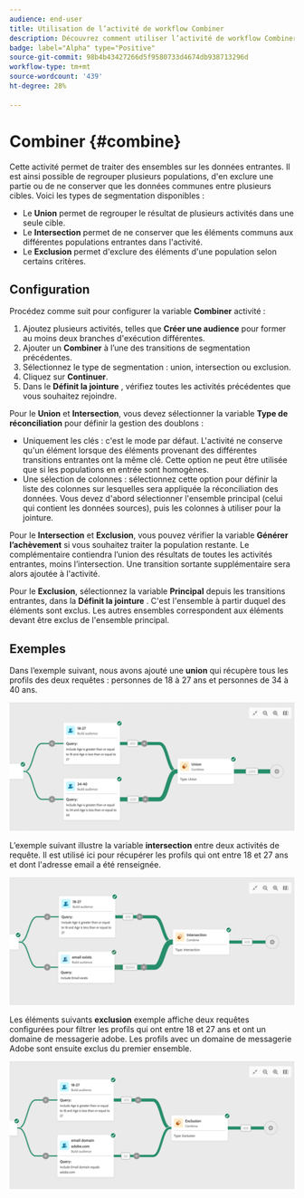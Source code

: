 ```yaml
---
audience: end-user
title: Utilisation de l’activité de workflow Combiner
description: Découvrez comment utiliser l’activité de workflow Combiner
badge: label="Alpha" type="Positive"
source-git-commit: 98b4b43427266d5f9580733d4674db938713296d
workflow-type: tm+mt
source-wordcount: '439'
ht-degree: 28%

---
```



# Combiner {#combine}

Cette activité permet de traiter des ensembles sur les données entrantes. Il est ainsi possible de regrouper plusieurs populations, d&#39;en exclure une partie ou de ne conserver que les données communes entre plusieurs cibles. Voici les types de segmentation disponibles :

<!--
The **Combine** activity can be placed after any other activity, but not at the beginning of the workflow. Any activity can be placed after the **Combine**.
-->

* Le **Union** permet de regrouper le résultat de plusieurs activités dans une seule cible.
* Le **Intersection** permet de ne conserver que les éléments communs aux différentes populations entrantes dans l&#39;activité.
* Le **Exclusion** permet d&#39;exclure des éléments d&#39;une population selon certains critères.

## Configuration

Procédez comme suit pour configurer la variable **Combiner** activité :

1. Ajoutez plusieurs activités, telles que **Créer une audience** pour former au moins deux branches d&#39;exécution différentes.
1. Ajouter un **Combiner** à l’une des transitions de segmentation précédentes.
1. Sélectionnez le type de segmentation : union, intersection ou exclusion.
1. Cliquez sur **Continuer**.
1. Dans le **Définit la jointure** , vérifiez toutes les activités précédentes que vous souhaitez rejoindre.

Pour le **Union** et **Intersection**, vous devez sélectionner la variable **Type de réconciliation** pour définir la gestion des doublons :

* Uniquement les clés : c&#39;est le mode par défaut. L&#39;activité ne conserve qu&#39;un élément lorsque des éléments provenant des différentes transitions entrantes ont la même clé. Cette option ne peut être utilisée que si les populations en entrée sont homogènes.
* Une sélection de colonnes : sélectionnez cette option pour définir la liste des colonnes sur lesquelles sera appliquée la réconciliation des données. Vous devez d&#39;abord sélectionner l&#39;ensemble principal (celui qui contient les données sources), puis les colonnes à utiliser pour la jointure.

Pour le **Intersection** et **Exclusion**, vous pouvez vérifier la variable **Générer l’achèvement** si vous souhaitez traiter la population restante. Le complémentaire contiendra l’union des résultats de toutes les activités entrantes, moins l’intersection. Une transition sortante supplémentaire sera alors ajoutée à l&#39;activité.

Pour le **Exclusion**, sélectionnez la variable **Principal** depuis les transitions entrantes, dans la **Définit la jointure** . C&#39;est l&#39;ensemble à partir duquel des éléments sont exclus. Les autres ensembles correspondent aux éléments devant être exclus de l&#39;ensemble principal.

## Exemples      

Dans l’exemple suivant, nous avons ajouté une **union** qui récupère tous les profils des deux requêtes : personnes de 18 à 27 ans et personnes de 34 à 40 ans.

![](../assets/workflow-union-example.png)

L’exemple suivant illustre la variable **intersection** entre deux activités de requête. Il est utilisé ici pour récupérer les profils qui ont entre 18 et 27 ans et dont l&#39;adresse email a été renseignée.

![](../assets/workflow-intersection-example.png)

Les éléments suivants **exclusion** exemple affiche deux requêtes configurées pour filtrer les profils qui ont entre 18 et 27 ans et ont un domaine de messagerie adobe. Les profils avec un domaine de messagerie Adobe sont ensuite exclus du premier ensemble.

![](../assets/workflow-exclusion-example.png)






